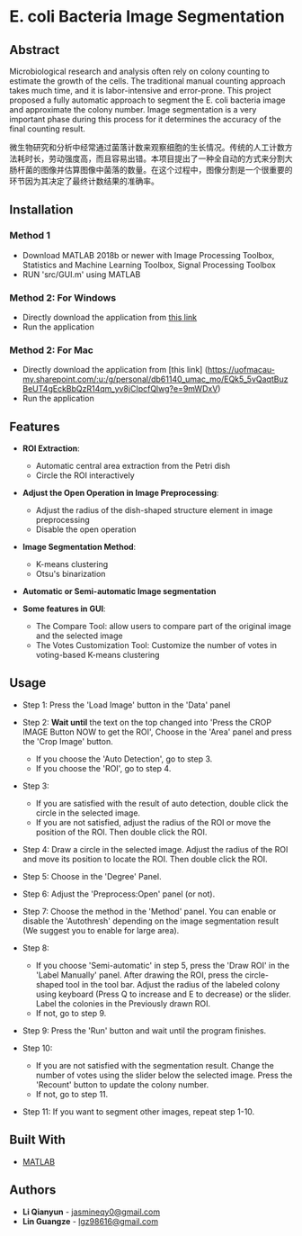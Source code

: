 # E. coli Bacteria Image Segmentation

## Abstract
Microbiological research and analysis often rely on colony counting to estimate the growth of the cells. The traditional manual counting approach takes much time, and it is labor-intensive and error-prone. This project proposed a fully automatic approach to segment the E. coli bacteria image and approximate the colony number. Image segmentation is a very important phase during this process for it determines the accuracy of the final counting result.

微生物研究和分析中经常通过菌落计数来观察细胞的生长情况。传统的人工计数方法耗时长，劳动强度高，而且容易出错。本项目提出了一种全自动的方式来分割大肠杆菌的图像并估算图像中菌落的数量。在这个过程中，图像分割是一个很重要的环节因为其决定了最终计数结果的准确率。

## Installation
### Method 1
* Download MATLAB 2018b or newer with Image Processing Toolbox, Statistics and Machine Learning Toolbox, Signal Processing Toolbox
* RUN 'src/GUI.m' using MATLAB

### Method 2: For Windows
* Directly download the application from [this link](https://uofmacau-my.sharepoint.com/:u:/g/personal/db62303_umac_mo/Eb_y_-rBhJNJhugDbg72rOYBdwS87MWPDSm8zFS7_r9wUw?e=w074US)
* Run the application

### Method 2: For Mac
* Directly download the application from [this link] (https://uofmacau-my.sharepoint.com/:u:/g/personal/db61140_umac_mo/EQk5_5vQaqtBuzBeUT4gEckBbQzR14qm_yv8jCIpcfQlwg?e=9mWDxV) 
* Run the application

## Features
* **ROI Extraction**: 
    * Automatic central area extraction from the Petri dish
    * Circle the ROI interactively
    
* **Adjust the Open Operation in Image Preprocessing**: 
    * Adjust the radius of the dish-shaped structure element in image preprocessing
    * Disable the open operation
    
* **Image Segmentation Method**: 
    * K-means clustering
    * Otsu's binarization

* **Automatic or Semi-automatic Image segmentation**

* **Some features in GUI**: 
    * The Compare Tool: allow users to compare part of the original image and the selected image
    * The Votes Customization Tool: Customize the number of votes in voting-based K-means clustering

## Usage
* Step 1: Press the 'Load Image' button in the 'Data' panel

* Step 2: **Wait until** the text on the top changed into 'Press the CROP IMAGE Button NOW to get the ROI', Choose in the 'Area' panel and press the 'Crop Image' button. 
    * If you choose the 'Auto Detection', go to step 3. 
    * If you choose the 'ROI', go to step 4.

* Step 3: 
    * If you are satisfied with the result of auto detection, double click the circle in the selected image. 
    * If you are not satisfied, adjust the radius of the ROI or move the position of the ROI. Then double click the ROI.

* Step 4: Draw a circle in the selected image. Adjust the radius of the ROI and move its position to locate the ROI. Then double click the ROI.

* Step 5: Choose in the 'Degree' Panel.

* Step 6: Adjust the 'Preprocess:Open' panel (or not).

* Step 7: Choose the method in the 'Method' panel. You can enable or disable the 'Autothresh' depending on the image segmentation result (We suggest you to enable for large area).

* Step 8: 
    * If you choose 'Semi-automatic' in step 5, press the 'Draw ROI' in the 'Label Manually' panel. After drawing the ROI, press the circle-shaped tool in the tool bar. Adjust the radius of the labeled colony using keyboard (Press Q to increase and E to decrease) or the slider. Label the colonies in the Previously drawn ROI.
    * If not, go to step 9.
    
* Step 9: Press the 'Run' button and wait until the program finishes.

* Step 10: 
    * If you are not satisfied with the segmentation result. Change the number of votes using the slider below the selected image. Press the 'Recount' button to update the colony number.
    * If not, go to step 11.
    
* Step 11: If you want to segment other images, repeat step 1-10.

## Built With

* [MATLAB](https://www.mathworks.com/products/matlab.html)

## Authors
* **Li Qianyun** - <jasmineqy0@gmail.com>
* **Lin Guangze** - <lgz98616@gmail.com>




